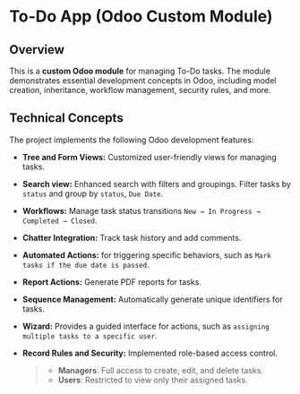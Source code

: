 # To-Do App (Odoo Custom Module)
## Overview
This is a **custom Odoo module** for managing To-Do tasks. The module demonstrates essential development concepts in Odoo, including model creation, inheritance, workflow management, security rules, and more.

## Technical Concepts  
The project implements the following Odoo development features:

- **Tree and Form Views:** Customized user-friendly views for managing tasks.

- **Search view:** Enhanced search with filters and groupings. Filter tasks by `status` and group by `status`, `Due Date`.

- **Workflows:** Manage task status transitions `New → In Progress → Completed → Closed`.
   
- **Chatter Integration:** Track task history and add comments.

- **Automated Actions:** for triggering specific behaviors, such as `Mark tasks if the due date is passed`.

- **Report Actions:** Generate PDF reports for tasks.

- **Sequence Management:** Automatically generate unique identifiers for tasks.

- **Wizard:** Provides a guided interface for actions, such as `assigning multiple tasks to a specific user`.

- **Record Rules and Security:** Implemented role-based access control.
     >- **Managers**: Full access to create, edit, and delete tasks.
     >- **Users**: Restricted to view only their assigned tasks.

